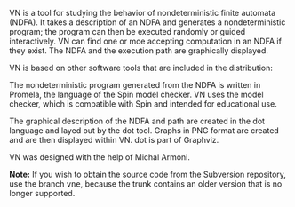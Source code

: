 VN is a tool for studying the behavior of nondeterministic finite automata (NDFA). It takes a description of an NDFA and generates a nondeterministic program; the program can then be executed randomly or guided interactively. VN can find one or moe accepting computation in an NDFA if they exist. The NDFA and the execution path are graphically displayed.

VN is based on other software tools that are included in the distribution:

The nondeterministic program generated from the NDFA is written in Promela, the language of the Spin model checker. VN uses the model checker, which is compatible with Spin and intended for educational use.

The graphical description of the NDFA and path are created in the dot language and layed out by the dot tool. Graphs in PNG format are created and are then displayed within VN. dot is part of Graphviz.

VN was designed with the help of Michal Armoni.

<b>Note:</b> If you wish to obtain the source code from the Subversion repository,
use the branch <tt>vne</tt>, because the trunk contains an older version
that is no longer supported.